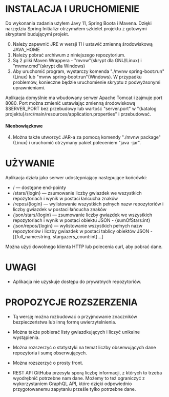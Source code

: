 # INSTALACJA I URUCHOMIENIE
Do wykonania zadania użyłem Javy 11, Spring Boota i Mavena. Dzięki narzędziu Spring Initializr otrzymałem szkielet projektu z gotowymi skryptami budującymi projekt.

0. Należy zapewnić JRE w wersji 11 i ustawić zmienną środowiskową JAVA_HOME
1. Należy pobrać archiwum z niniejszego repozytorium.
2. Są 2 pliki Maven Wrappera - "mvnw"(skrypt dla GNU/Linux) i "mvnw.cmd"(skrypt dla Windows)
3. Aby uruchomić program, wystarczy komenda "./mvnw spring-boot:run"(Linux) lub "mvnw spring-boot:run"(Windows). W przypadku problemów, konieczne będzie uruchomienie skryptu z podwyżsonymi uprawnieniami.

Aplikacja domyślnie ma wbudowany serwer Apache Tomcat i zajmuje port 8080. Port można zmienić ustawiając zmienną środowiskową $SERVER_PORT bez przebudowy lub wartość "server.port" w  "{katalog projektu}/src/main/resources/application.properties" i przebudować.

#### Nieobowiązkowe
4. Można także utworzyć JAR-a za pomocą komendy "./mvnw package"(Linux) i uruchomić otrzymany pakiet poleceniem "java -jar".

# UŻYWANIE
Aplikacja działa jako serwer udostępniający następujące końcówki:
* / — dostępne end-pointy
* /stars/{login} — zsumowanie liczby gwiazdek we wszystkich repozytoriach i wynik w postaci łańcucha znaków
* /repos/{login} — wylistowanie wszystkich pełnych nazw repozytoriów i liczby gwiazdek w postaci łańcucha znaków
* /json/stars/{login} — zsumowanie liczby gwiazdek we wszystkich repozytoriach i wynik w postaci obiektu JSON - {sumOfStars:int}
* /json/repos/{login} — wylistowanie wszystkich pełnych nazw repozytoriów i liczby gwiazdek w postaci tablicy obiektów JSON - [{full_name:string, stargazers_count:int}...]

Można użyć dowolnego klienta HTTP lub polecenia curl, aby pobrać dane.

# UWAGI
* Aplikacja nie uzyskuje dostępu do prywatnych repozytoriów.

# PROPOZYCJE ROZSZERZENIA
* Tą wersję można rozbudować o przyjmowanie znaczników bezpieczeństwa lub inną formę uwierzytelnienia.
* Można także pobierać listy gwiazdkujących i liczyć unikalne wystąpienia.
* Można rozszerzyć o statystyki na temat liczby obserwujących dane repozytoria i sumę obserwujących.
* Można rozszerzyć o prosty front.

* REST API GitHuba przesyła sporą liczbę informacji, z których to trzeba wyodrębnić potrzebne nam dane. Możemy to też ograniczyć z wykorzystaniem GraphQL API, które dzięki odpowiednio przygotowanemu zapytaniu prześle tylko potrzebne dane.
